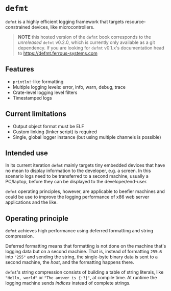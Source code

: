 # `defmt`

`defmt` is a highly efficient logging framework that targets resource-constrained devices, like microcontrollers.

> **NOTE** this hosted version of the `defmt` book corresponds to the *unreleased* `defmt` v0.2.0,
> which is currently only available as a git dependency. If you are looking for `defmt` v0.1.x's
> documentation head to https://defmt.ferrous-systems.com

## Features

- `println!`-like formatting
- Multiple logging levels: error, info, warn, debug, trace
- Crate-level logging level filters
- Timestamped logs

## Current limitations

- Output object format must be ELF
- Custom linking (linker script) is required
- Single, global logger instance (but using multiple channels is possible)

## Intended use

In its current iteration `defmt` mainly targets tiny embedded devices that have no mean to display information to the developer, e.g. a screen.
In this scenario logs need to be transferred to a second machine, usually a PC/laptop, before they can be displayed to the developer/end-user.

`defmt` operating principles, however, are applicable to beefier machines and could be use to improve the logging performance of x86 web server applications and the like.

## Operating principle

`defmt` achieves high performance using deferred formatting and string compression.

Deferred formatting means that formatting is not done on the machine that's logging data but on a second machine.
That is, instead of formatting `255u8` into `"255"` and sending the string, the single-byte binary data is sent to a second machine, the *host*, and the formatting happens there.

`defmt`'s string compression consists of building a table of string literals, like `"Hello, world"` or `"The answer is {:?}"`, at compile time.
At runtime the logging machine sends *indices* instead of complete strings.
